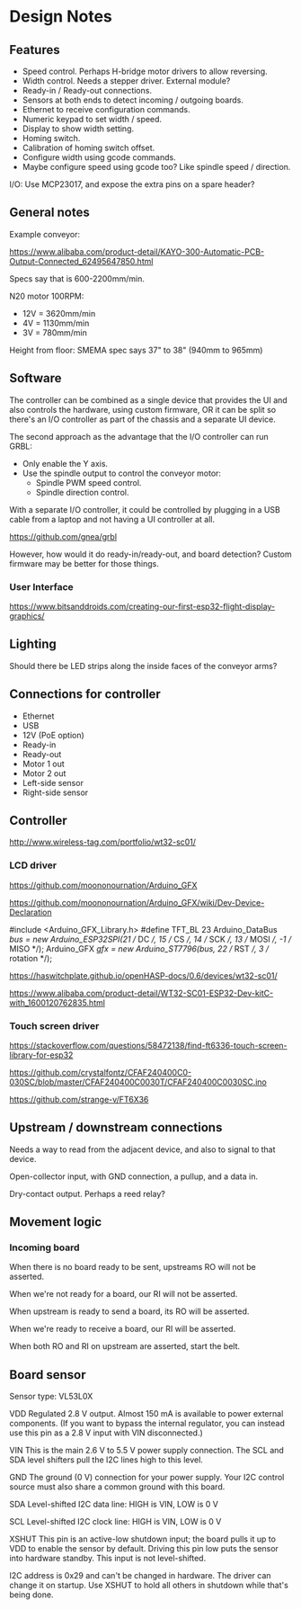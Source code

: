 Design Notes
============

## Features

 * Speed control. Perhaps H-bridge motor drivers to allow reversing.
 * Width control. Needs a stepper driver. External module?
 * Ready-in / Ready-out connections.
 * Sensors at both ends to detect incoming / outgoing boards.
 * Ethernet to receive configuration commands.
 * Numeric keypad to set width / speed.
 * Display to show width setting.
 * Homing switch.
 * Calibration of homing switch offset.
 * Configure width using gcode commands.
 * Maybe configure speed using gcode too? Like spindle speed / direction.

I/O: Use MCP23017, and expose the extra pins on a spare header?

## General notes

Example conveyor:

https://www.alibaba.com/product-detail/KAYO-300-Automatic-PCB-Output-Connected_62495647850.html

Specs say that is 600-2200mm/min.

N20 motor 100RPM:

 * 12V = 3620mm/min
 * 4V = 1130mm/min
 * 3V = 780mm/min
 
Height from floor: SMEMA spec says 37" to 38" (940mm to 965mm)

## Software
The controller can be combined as a single device that provides the UI and also controls
the hardware, using custom firmware, OR it can be split so there's an I/O controller as
part of the chassis and a separate UI device.

The second approach as the advantage that the I/O controller can run GRBL:

 * Only enable the Y axis.
 * Use the spindle output to control the conveyor motor:
   * Spindle PWM speed control.
   * Spindle direction control.

With a separate I/O controller, it could be controlled by plugging in a USB cable from
a laptop and not having a UI controller at all.

https://github.com/gnea/grbl

However, how would it do ready-in/ready-out, and board detection? Custom firmware may
be better for those things.

### User Interface
https://www.bitsanddroids.com/creating-our-first-esp32-flight-display-graphics/

## Lighting
Should there be LED strips along the inside faces of the conveyor arms?

## Connections for controller

 * Ethernet
 * USB
 * 12V (PoE option)
 * Ready-in
 * Ready-out
 * Motor 1 out
 * Motor 2 out
 * Left-side sensor
 * Right-side sensor

## Controller
http://www.wireless-tag.com/portfolio/wt32-sc01/

### LCD driver
https://github.com/moononournation/Arduino_GFX

https://github.com/moononournation/Arduino_GFX/wiki/Dev-Device-Declaration


#include <Arduino_GFX_Library.h>
#define TFT_BL 23
Arduino_DataBus *bus = new Arduino_ESP32SPI(21 /* DC */, 15 /* CS */, 14 /* SCK */, 13 /* MOSI */, -1 /* MISO */);
Arduino_GFX *gfx = new Arduino_ST7796(bus, 22 /* RST */, 3 /* rotation */);

https://haswitchplate.github.io/openHASP-docs/0.6/devices/wt32-sc01/

https://www.alibaba.com/product-detail/WT32-SC01-ESP32-Dev-kitC-with_1600120762835.html

### Touch screen driver

https://stackoverflow.com/questions/58472138/find-ft6336-touch-screen-library-for-esp32

https://github.com/crystalfontz/CFAF240400C0-030SC/blob/master/CFAF240400C0030T/CFAF240400C0030SC.ino

https://github.com/strange-v/FT6X36

## Upstream / downstream connections

Needs a way to read from the adjacent device, and also to signal to
that device.

Open-collector input, with GND connection, a pullup, and a data in.

Dry-contact output. Perhaps a reed relay?


## Movement logic

### Incoming board

When there is no board ready to be sent, upstreams RO will not be
asserted.

When we're not ready for a board, our RI will not be asserted.

When upstream is ready to send a board, its RO will be asserted.

When we're ready to receive a board, our RI will be asserted.

When both RO and RI on upstream are asserted, start the belt.





## Board sensor

Sensor type: VL53L0X

VDD  Regulated 2.8 V output. Almost 150 mA is available to power
  external components. (If you want to bypass the internal regulator,
  you can instead use this pin as a 2.8 V input with VIN disconnected.)
 
VIN  This is the main 2.6 V to 5.5 V power supply connection. The SCL
  and SDA level shifters pull the I2C lines high to this level.
 
GND  The ground (0 V) connection for your power supply. Your I2C
  control source must also share a common ground with this board.
 
SDA  Level-shifted I2C data line: HIGH is VIN, LOW is 0 V
 
SCL  Level-shifted I2C clock line: HIGH is VIN, LOW is 0 V
 
XSHUT  This pin is an active-low shutdown input; the board pulls it up
  to VDD to enable the sensor by default. Driving this pin low puts
  the sensor into hardware standby. This input is not level-shifted. 

I2C address is 0x29 and can't be changed in hardware. The driver can
change it on startup. Use XSHUT to hold all others in shutdown while
that's being done.
